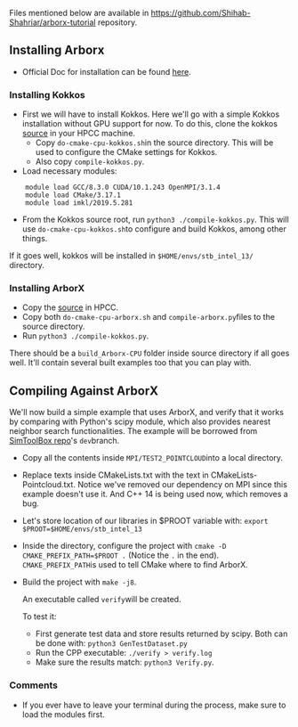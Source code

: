 Files mentioned below are available in https://github.com/Shihab-Shahriar/arborx-tutorial repository.
## Installing Arborx

+ Official Doc for installation can be found [here](https://github.com/arborx/ArborX/wiki/Build).

### Installing Kokkos
+ First we will have to install Kokkos. Here we'll go with a simple Kokkos installation without GPU support for now. To do this, clone the kokkos [source](https://github.com/kokkos/kokkos) in your HPCC machine. 
	+ Copy `do-cmake-cpu-kokkos.sh`in the source directory. This will be used to configure the CMake settings for Kokkos. 
	+ Also copy `compile-kokkos.py`. 
+ Load necessary modules:
```			
    module load GCC/8.3.0 CUDA/10.1.243 OpenMPI/3.1.4
    module load CMake/3.17.1
    module load imkl/2019.5.281
 ```

+ From the Kokkos source root, run `python3 ./compile-kokkos.py`. This will use `do-cmake-cpu-kokkos.sh`to configure and build Kokkos, among other things.

If it goes well, kokkos will be installed in `$HOME/envs/stb_intel_13/` directory.

### Installing ArborX
+ Copy the [source](https://github.com/arborx/ArborX) in HPCC.
+ Copy both `do-cmake-cpu-arborx.sh` and `compile-arborx.py`files to the source directory.
+ Run `python3 ./compile-kokkos.py`. 

There should be a `build_Arborx-CPU` folder inside source directory if all goes well. It'll contain several built examples too that you can play with.

## Compiling Against ArborX
 We'll now build a simple example that uses ArborX, and verify that it works by comparing with Python's scipy module, which also provides nearest neighbor search functionalities. The example will be borrowed from [SimToolBox repo](https://github.com/wenyan4work/SimToolbox/tree/dev)'s `dev`branch.
+ Copy all the contents inside `MPI/TEST2_POINTCLOUD`into a local directory.
+ Replace texts inside CMakeLists.txt with the text in CMakeLists-Pointcloud.txt. Notice we've removed our dependency on MPI since this example doesn't use it. And C++ 14 is being used now, which removes a bug. 
+ Let's store location of our libraries in $PROOT variable with: `export $PROOT=$HOME/envs/stb_intel_13`
+ Inside the directory, configure the project with `cmake -D CMAKE_PREFIX_PATH=$PROOT .` (Notice the `.`
in the end). `CMAKE_PREFIX_PATH`is used to tell CMake where to find ArborX.
+ Build the project with `make -j8`.

  An executable called `verify`will be created.

  To test it:
  + First generate test data and store results returned by scipy. Both can be done with: `python3 GenTestDataset.py`
  + Run the CPP executable: `./verify > verify.log`
  + Make sure the results match: `python3 Verify.py`.


### Comments
+ If you ever have to leave your terminal during the process, make sure to load the modules first. 
